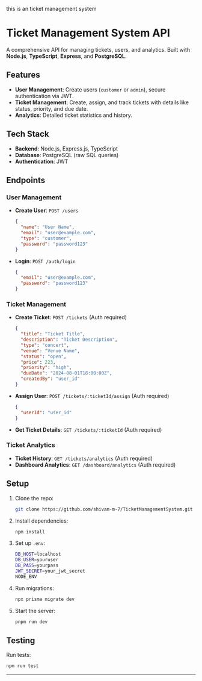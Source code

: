 this is an ticket management system

# Ticket Management System API

A comprehensive API for managing tickets, users, and analytics. Built with **Node.js**, **TypeScript**, **Express**, and **PostgreSQL**.

## Features

- **User Management**: Create users (`customer` or `admin`), secure authentication via JWT.
- **Ticket Management**: Create, assign, and track tickets with details like status, priority, and due date.
- **Analytics**: Detailed ticket statistics and history.

## Tech Stack

- **Backend**: Node.js, Express.js, TypeScript
- **Database**: PostgreSQL (raw SQL queries)
- **Authentication**: JWT

## Endpoints

### User Management

- **Create User**: `POST /users`
  ```json
  {
    "name": "User Name",
    "email": "user@example.com",
    "type": "customer",
    "password": "password123"
  }
  ```

- **Login**: `POST /auth/login`
  ```json
  {
    "email": "user@example.com",
    "password": "password123"
  }
  ```

### Ticket Management

- **Create Ticket**: `POST /tickets` (Auth required)
  ```json
  {
    "title": "Ticket Title",
    "description": "Ticket Description",
    "type": "concert",
    "venue": "Venue Name",
    "status": "open",
    "price": 223,
    "priority": "high",
    "dueDate": "2024-08-01T18:00:00Z",
    "createdBy": "user_id"
  }
  ```

- **Assign User**: `POST /tickets/:ticketId/assign` (Auth required)
  ```json
  {
    "userId": "user_id"
  }
  ```

- **Get Ticket Details**: `GET /tickets/:ticketId` (Auth required)

### Ticket Analytics

- **Ticket History**: `GET /tickets/analytics` (Auth required)
- **Dashboard Analytics**: `GET /dashboard/analytics` (Auth required)

## Setup

1. Clone the repo:
   ```bash
   git clone https://github.com/shivam-m-7/TicketManagementSystem.git
   ```
2. Install dependencies:
   ```bash
   npm install
   ```
3. Set up `.env`:
   ```bash
   DB_HOST=localhost
   DB_USER=youruser
   DB_PASS=yourpass
   JWT_SECRET=your_jwt_secret
   NODE_ENV
   ```
4. Run migrations:
   ```bash
   npx prisma migrate dev
   ```
5. Start the server:
   ```bash
   pnpm run dev
   ```

## Testing

Run tests:
```bash
npm run test
```

---


